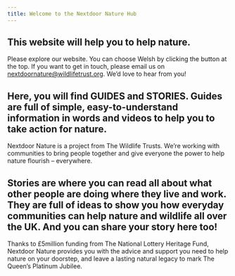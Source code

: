 ```yaml
---
title: Welcome to the Nextdoor Nature Hub
---
```


## This website will help you to help nature.

Please explore our website. You can choose Welsh by clicking the button at the top. If you want to get in touch, please email us on [nextdoornature@wildlifetrust.org](mailto:nextdoornature@wildlifetrust.org). We’d love to hear from you!

## Here, you will find GUIDES and STORIES. Guides are full of simple, easy-to-understand information in words and videos to help you to take action for nature.

Nextdoor Nature is a project from The Wildlife Trusts. We’re working with communities to bring people together and give everyone the power to help nature flourish – everywhere.

## Stories are where you can read all about what other people are doing where they live and work. They are full of ideas to show you how everyday communities can help nature and wildlife all over the UK. And you can share your story here too!

Thanks to £5million funding from The National Lottery Heritage Fund, Nextdoor Nature provides you with the advice and support you need to help nature on your doorstep, and leave a lasting natural legacy to mark The Queen’s Platinum Jubilee.


